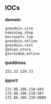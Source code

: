 
## IOCs

__domain__:

```text
gnasdoin.site
namsoiep.shop
korioaufv.top
gnasdoin.online
gnasdoin.rest
gkolpo.store
gtoresdom.online
```
__ipaddress__:

```text
152.32.139.73
```
__ipport__:

```text
172.86.106.218:443
172.86.106.218:587
172.86.106.218:8080
```
